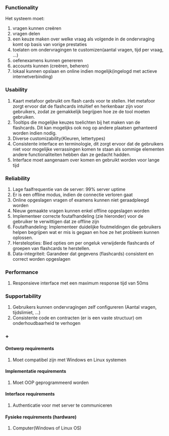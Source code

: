 ### Functionality
Het systeem moet:
<ol>
    <li>vragen kunnen creëren</li>
    <li>vragen delen</li>
    <li>een keuze maken over welke vraag als volgende in de ondervraging komt op basis van vorige prestaties</li>
    <li>toelaten om ondervragingen te customizen(aantal vragen, tijd per vraag, ...)</li>
    <li>oefenexamens kunnen genereren</li>
    <li>accounts kunnen (creëren, beheren)</li>
    <li>lokaal kunnen opslaan en online indien mogelijk(ingelogd met actieve internetverbinding)</li>
</ol>

### Usability
<ol>
    <li>Kaart metafoor gebruikt om flash cards voor te stellen. Het metafoor zorgt ervoor dat de flashcards intuïtief en herkenbaar zijn voor gebruikers, zodat ze gemakkelijk begrijpen hoe ze de tool moeten gebruiken. </li>
    <li>Tooltips die mogelijke keuzes toelichten bij het maken van de flashcards. Dit kan mogelijks ook nog op andere plaatsen gehanteerd worden indien nodig. </li>
    <li>Diverse customizability(Kleuren, lettertypes) </li>
    <li>Consistente interface en terminologie, dit zorgt ervoor dat de gebruikers niet voor mogelijke verrassingen komen te staan als sommige elementen andere functionaliteiten hebben dan ze gedacht hadden. </li>
    <li>Interface moet aangenaam over komen en gebruikt worden voor lange tijd </li>
</ol>

### Reliability
<ol>
    <li>Lage faalfrequentie van de server: 99% server uptime</li>
    <li>Er is een offline modus, indien de connectie verloren gaat</li>
    <li>Online opgeslagen vragen of examens kunnen niet geraadpleegd worden</li>
    <li>Nieuw gemaakte vragen kunnen enkel offline opgeslagen worden</li>
    <li>Implementeer correcte foutafhandeling (zie hieronder) voor de gebruiker te verwittigen dat ze offline zijn</li>
    <li>Foutafhandeling: Implementeer duidelijke foutmeldingen die gebruikers helpen begrijpen wat er mis is gegaan en hoe ze het probleem kunnen oplossen.</li>
    <li>Herstelopties: Bied opties om per ongeluk verwijderde flashcards of groepen van flashcards te herstellen.</li>
    <li>Data-integriteit: Garandeer dat gegevens (flashcards) consistent en correct worden opgeslagen</li>
</ol>

### Performance
<ol><li>Responsieve interface met een maximum response tijd van 50ms</li></ol>


### Supportability
<ol>
    <li>Gebruikers kunnen ondervragingen zelf configureren (Aantal vragen, tijdslimiet, …)</li>
    <li>Consistente code en contracten (er is een vaste structuur) om onderhoudbaarheid te verhogen</li>
</ol>

### +
#### Ontwerp requirements
<ol><li>Moet compatibel zijn met Windows en Linux systemen</li></ol>

#### Implementatie requirements
<ol><li>Moet OOP geprogrammeerd worden</li></ol>

#### Interface requirements
<ol><li>Authenticatie voor met server te communiceren</li></ol>

#### Fysieke requirements (hardware)
<ol><li>Computer(Windows of Linux OS)</li></ol>

